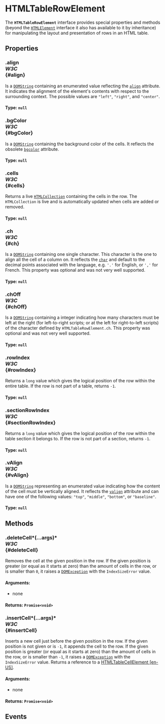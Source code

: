 # HTMLTableRowElement

<div class='overview'>The <strong><code>HTMLTableRowElement</code></strong> interface provides special properties and methods (beyond the <a href="/en-US/docs/Web/API/HTMLElement" title="The HTMLElement interface represents any HTML element. Some elements directly implement this interface, while others implement it via an interface that inherits it."><code>HTMLElement</code></a> interface it also has available to it by inheritance) for manipulating the layout and presentation of rows in an HTML table.</div>

## Properties

### .align <div class="specs"><i>W3C</i></div> {#align}

Is a <a href="/en-US/docs/Web/API/DOMString" title="DOMString is a UTF-16 String. As JavaScript already uses such strings, DOMString is mapped directly to a String."><code>DOMString</code></a> containing an enumerated value reflecting the <code><a href="/en-US/docs/Web/HTML/Element/tr#attr-align">align</a></code> attribute. It indicates the alignment of the element's contents with respect to the surrounding context. The possible values are <code>"left"</code>, <code>"right"</code>, and <code>"center"</code>.

#### **Type**: `null`

### .bgColor <div class="specs"><i>W3C</i></div> {#bgColor}

Is a <a href="/en-US/docs/Web/API/DOMString" title="DOMString is a UTF-16 String. As JavaScript already uses such strings, DOMString is mapped directly to a String."><code>DOMString</code></a> containing the background color of the cells. It reflects the obsolete <code><a href="/en-US/docs/Web/HTML/Element/tr#attr-bgcolor">bgcolor</a></code> attribute.

#### **Type**: `null`

### .cells <div class="specs"><i>W3C</i></div> {#cells}

Returns a live <a href="/en-US/docs/Web/API/HTMLCollection" title="The HTMLCollection interface represents a generic collection (array-like object similar to arguments) of elements (in document order) and offers methods and properties for selecting from the list."><code>HTMLCollection</code></a> containing the cells in the row. The <code>HTMLCollection</code> is live and is automatically updated when cells are added or removed.

#### **Type**: `null`

### .ch <div class="specs"><i>W3C</i></div> {#ch}

Is a <a href="/en-US/docs/Web/API/DOMString" title="DOMString is a UTF-16 String. As JavaScript already uses such strings, DOMString is mapped directly to a String."><code>DOMString</code></a> containing one single character. This character is the one to align all the cell of a column on. It reflects the <code><a href="/en-US/docs/Web/HTML/Element/tr#attr-char">char</a></code> and default to the decimal points associated with the language, e.g. <code>'.'</code> for English, or <code>','</code> for French. This property was optional and was not very well supported.

#### **Type**: `null`

### .chOff <div class="specs"><i>W3C</i></div> {#chOff}

Is a <a href="/en-US/docs/Web/API/DOMString" title="DOMString is a UTF-16 String. As JavaScript already uses such strings, DOMString is mapped directly to a String."><code>DOMString</code></a> containing a integer indicating how many characters must be left at the right (for left-to-right scripts; or at the left for right-to-left scripts) of the character defined by <code>HTMLTableRowElement.ch</code>. This property was optional and was not very well supported.

#### **Type**: `null`

### .rowIndex <div class="specs"><i>W3C</i></div> {#rowIndex}

Returns a <code>long</code> value which gives the logical position of the row within the entire table. If the row is not part of a table, returns <code>-1</code>.

#### **Type**: `null`

### .sectionRowIndex <div class="specs"><i>W3C</i></div> {#sectionRowIndex}

Returns a <code>long</code> value which gives the logical position of the row within the table section it belongs to. If the row is not part of a section, returns <code>-1</code>.

#### **Type**: `null`

### .vAlign <div class="specs"><i>W3C</i></div> {#vAlign}

Is a <a href="/en-US/docs/Web/API/DOMString" title="DOMString is a UTF-16 String. As JavaScript already uses such strings, DOMString is mapped directly to a String."><code>DOMString</code></a> representing an enumerated value indicating how the content of the cell must be vertically aligned. It reflects the <code><a href="/en-US/docs/Web/HTML/Element/tr#attr-valign">valign</a></code> attribute and can have one of the following values: <code>"top"</code>, <code>"middle"</code>, <code>"bottom"</code>, or <code>"baseline"</code>.

#### **Type**: `null`

## Methods

### .deleteCell*(...args)* <div class="specs"><i>W3C</i></div> {#deleteCell}

Removes the cell at the given position in the row. If the given position is greater (or equal as it starts at zero) than the amount of cells in the row, or is smaller than <code>0</code>, it raises a <a href="/en-US/docs/Web/API/DOMException" title="The DOMException interface represents an abnormal event (called an exception) which occurs as a result of calling a method or accessing a property of a web API."><code>DOMException</code></a> with the <code>IndexSizeError</code> value.

#### **Arguments**:


 - none

#### **Returns**: `Promise<void>`

### .insertCell*(...args)* <div class="specs"><i>W3C</i></div> {#insertCell}

Inserts a new cell just before the given position in the row. If the given position is not given or is <code>-1</code>, it appends the cell to the row. If the given position is greater (or equal as it starts at zero) than the amount of cells in the row, or is smaller than <code>-1</code>, it raises a <a href="/en-US/docs/Web/API/DOMException" title="The DOMException interface represents an abnormal event (called an exception) which occurs as a result of calling a method or accessing a property of a web API."><code>DOMException</code></a> with the <code>IndexSizeError</code> value. Returns a reference to a <a href="/en-US/docs/Web/API/HTMLTableCellElement">HTMLTableCellElement [en-US]</a>.

#### **Arguments**:


 - none

#### **Returns**: `Promise<void>`

## Events
